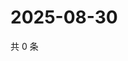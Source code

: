 # 2025-08-30

共 0 条

<!-- BEGIN ZHIHUQUESTIONS -->
<!-- 最后更新时间 Sat Aug 30 2025 07:10:18 GMT+0800 (China Standard Time) -->

<!-- END ZHIHUQUESTIONS -->
